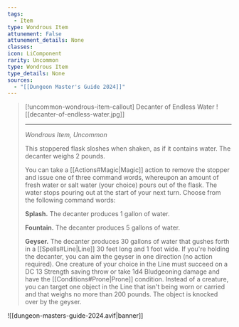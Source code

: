 ```yaml
---
tags:
  - Item
type: Wondrous Item
attunement: False
attunement_details: None
classes:
icon: LiComponent
rarity: Uncommon
type: Wondrous Item
type_details: None
sources: 
  - "[[Dungeon Master's Guide 2024]]"
---
```

>[!uncommon-wondrous-item-callout] Decanter of Endless Water
>![[decanter-of-endless-water.jpg]]
>
>- - -
>_Wondrous Item, Uncommon_
>
>This stoppered flask sloshes when shaken, as if it contains water. The decanter weighs 2 pounds.
>
>You can take a [[Actions#Magic\|Magic]] action to remove the stopper and issue one of three command words, whereupon an amount of fresh water or salt water (your choice) pours out of the flask. The water stops pouring out at the start of your next turn. Choose from the following command words:
>
>**Splash.** The decanter produces 1 gallon of water.
>
>**Fountain.** The decanter produces 5 gallons of water.
>
>**Geyser.** The decanter produces 30 gallons of water that gushes forth in a [[Spells#Line\|Line]] 30 feet long and 1 foot wide. If you're holding the decanter, you can aim the geyser in one direction (no action required). One creature of your choice in the Line must succeed on a DC 13 Strength saving throw or take 1d4 Bludgeoning damage and have the [[Conditions#Prone\|Prone]] condition. Instead of a creature, you can target one object in the Line that isn't being worn or carried and that weighs no more than 200 pounds. The object is knocked over by the geyser.
>


![[dungeon-masters-guide-2024.avif|banner]]
